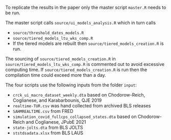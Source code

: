 To replicate the results in the paper only the master script `master.R` needs to be run. 

The master script calls `source/ui_models_analysis.R` which in turn calls
* `source/threshold_dates_models.R`
* `source/tiered_models_ltu_wks_comp.R`
* If the tiered models are rebuilt then `source/tiered_models_creation.R` is run.

The sourcing of `source/tiered_models_creation.R` in `source/tiered_models_ltu_wks_comp.R` is commented out to avoid excessive computing time. If `source/tiered_models_creation.R` is run then the compilation time could exceed more than a day.

The four scripts use the following inputs from the folder `input`:
- `crck_ui_macro_dataset_weekly.dta` based on Chodorow-Reich, Coglianese, and Karabarbounis, QJE 2019
- `realtime-TUR.csv` was hand collected from archived BLS releases
- `SAHMREALTIME.csv` from FRED
- `simulation_covid_fullcps_collapsed_states.dta` based on Chodorow-Reich and Coglianese, JPubE 2021
- `state-jolts.dta` from BLS JOLTS
- `ststdsadata.xlsx` from BLS LAUS
